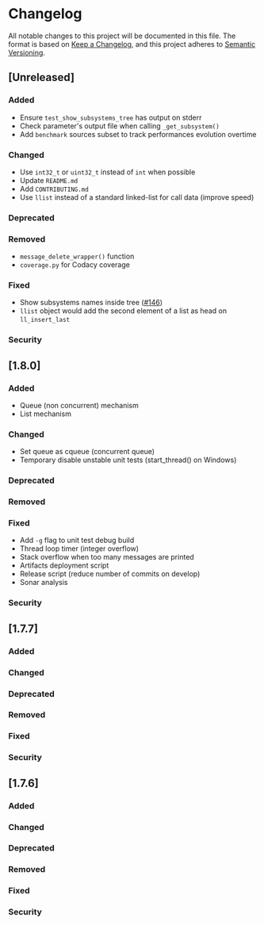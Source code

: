 # Changelog
All notable changes to this project will be documented in this file.
The format is based on [Keep a Changelog](https://keepachangelog.com/en/1.0.0/),
and this project adheres to [Semantic Versioning](https://semver.org/spec/v2.0.0.html).

## [Unreleased]
### Added
* Ensure `test_show_subsystems_tree` has output on stderr
* Check parameter's output file when calling `_get_subsystem()`
* Add `benchmark` sources subset to track performances evolution overtime
### Changed
* Use `int32_t` or `uint32_t` instead of `int` when possible
* Update `README.md`
* Add `CONTRIBUTING.md`
* Use `llist` instead of a standard linked-list for call data (improve speed)
### Deprecated
### Removed
* `message_delete_wrapper()` function
* `coverage.py` for Codacy coverage
### Fixed
* Show subsystems names inside tree ([#146](https://github.com/naccyde/yall/issues/176))
* `llist` object would add the second element of a list as head on `ll_insert_last`
### Security

## [1.8.0]
### Added
* Queue (non concurrent) mechanism
* List mechanism
### Changed
* Set queue as cqueue (concurrent queue)
* Temporary disable unstable unit tests  (start_thread() on Windows)
### Deprecated
### Removed
### Fixed
* Add `-g` flag to unit test debug build
* Thread loop timer (integer overflow)
* Stack overflow when too many messages are printed
* Artifacts deployment script
* Release script (reduce number of commits on develop)
* Sonar analysis
### Security

## [1.7.7]
### Added
### Changed
### Deprecated
### Removed
### Fixed
### Security

## [1.7.6]
### Added
### Changed
### Deprecated
### Removed
### Fixed
### Security